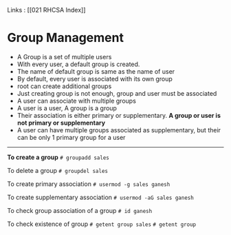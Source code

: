 Links : [[021 RHCSA Index]]

# Group Management

- A Group is a set of multiple users
- With every user, a default group is created.
- The name of default group is same as the name of user
- By default, every user is associated with its own group
- root can create additional groups
- Just creating group is not enough, group and user must be associated
- A user can associate with multiple groups
- A user is a user, A group is a group
- Their association is either primary or supplementary. **A group or user is not primary or supplementary**
- A user can have multiple groups associated as supplementary, but their can be only 1 primary group for a user

---

**To create a group**
`# groupadd sales`

To delete a group
`# groupdel sales`

To create primary association
`# usermod -g sales ganesh`

To create supplementary association
`# usermod -aG sales ganesh`

To check group association of a group
`# id ganesh`

To check existence of group
`# getent group sales`
`# getent group`
